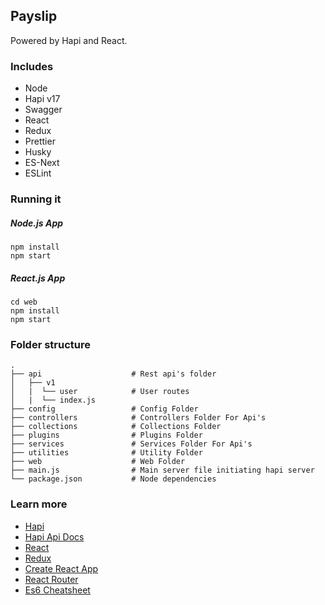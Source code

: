 ## Payslip

Powered by Hapi and React.

### Includes

- Node
- Hapi v17
- Swagger
- React
- Redux
- Prettier
- Husky
- ES-Next
- ESLint

### Running it

##### Node.js App
```
npm install
npm start
```
##### React.js App
```
cd web
npm install
npm start
```

### Folder structure

    .
    ├── api                    # Rest api's folder
    │   ├── v1
    │   |  └── user            # User routes
    │   |  └── index.js
    ├── config                 # Config Folder
    ├── controllers            # Controllers Folder For Api's
    ├── collections            # Collections Folder
    ├── plugins                # Plugins Folder
    ├── services               # Services Folder For Api's
    ├── utilities              # Utility Folder
    ├── web                    # Web Folder
    ├── main.js                # Main server file initiating hapi server
    └── package.json           # Node dependencies

### Learn more

- [Hapi](https://hapijs.com)
- [Hapi Api Docs](https://github.com/hapijs/hapi/blob/master/API.md)
- [React](https://reactjs.org/)
- [Redux](https://redux.js.org/)
- [Create React App](https://github.com/facebookincubator/create-react-app)
- [React Router](https://github.com/ReactTraining/react-router)
- [Es6 Cheatsheet](https://github.com/DrkSephy/es6-cheatsheet/blob/master/README.md)
